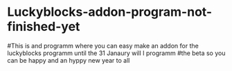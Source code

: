 # Luckyblocks-addon-program-not-finished-yet
#This is and programm where you can easy make an addon for the luckyblocks programm until the 31 Janaury will I programm 
#the beta so you can be happy and an hyppy new year to all
